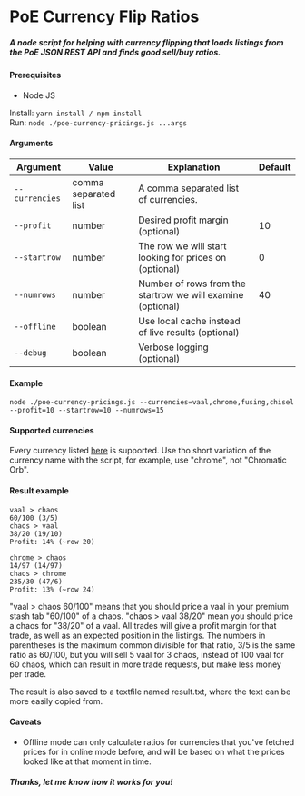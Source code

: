 # PoE Currency Flip Ratios

##### A node script for helping with currency flipping that loads listings from the PoE JSON REST API and finds good sell/buy ratios.

#### Prerequisites
- Node JS

Install: `yarn install / npm install`  
Run: `node ./poe-currency-pricings.js ...args`

#### Arguments
| Argument | Value | Explanation | Default
--- | --- | --- | ---
| `--currencies` | comma separated list | A comma separated list of currencies. |
| `--profit` | number | Desired profit margin (optional) | 10
| `--startrow` | number | The row we will start looking for prices on (optional) | 0
| `--numrows` | number | Number of rows from the startrow we will examine (optional) | 40
| `--offline` | boolean | Use local cache instead of live results (optional) |
| `--debug` | boolean | Verbose logging (optional) |

#### Example
`node ./poe-currency-pricings.js --currencies=vaal,chrome,fusing,chisel --profit=10 --startrow=10 --numrows=15`

#### Supported currencies

Every currency listed [here](https://www.pathofexile.com/trade/about) is supported. Use tho short variation of the currency name with the script, for example, use "chrome", not "Chromatic Orb".

#### Result example

```
vaal > chaos
60/100 (3/5)
chaos > vaal
38/20 (19/10)
Profit: 14% (~row 20)

chrome > chaos
14/97 (14/97)
chaos > chrome
235/30 (47/6)
Profit: 13% (~row 24)
```

"vaal > chaos 60/100" means that you should price a vaal in your premium stash tab "60/100" of a chaos. "chaos > vaal 38/20" mean you should price a chaos for "38/20" of a vaal. All trades will give a profit margin for that trade, as well as an expected position in the listings. The numbers in parentheses is the maximum common divisible for that ratio, 3/5 is the same ratio as 60/100, but you will sell 5 vaal for 3 chaos, instead of 100 vaal for 60 chaos, which can result in more trade requests, but make less money per trade.

The result is also saved to a textfile named result.txt, where the text can be more easily copied from.

#### Caveats

- Offline mode can only calculate ratios for currencies that you've fetched prices for in online mode before, and will be based on what the prices looked like at that moment in time.

##### Thanks, let me know how it works for you!
